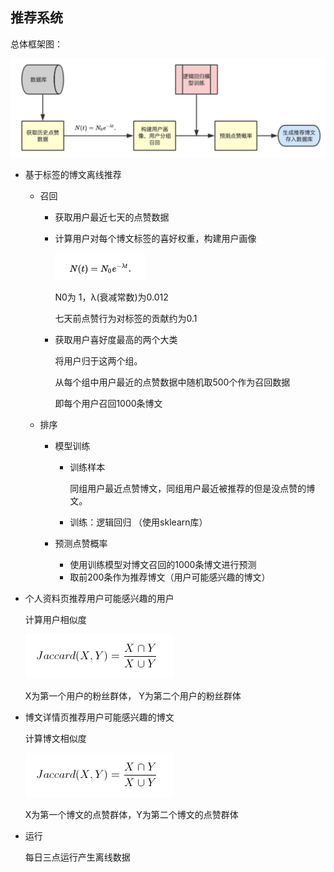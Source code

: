 ## 推荐系统

总体框架图：

<img src="./img/推荐流程图.png" alt="推荐流程图" style="zoom:50%;" />



- 基于标签的博文离线推荐

  - 召回

    - 获取用户最近七天的点赞数据

    - 计算用户对每个博文标签的喜好权重，构建用户画像

      ![推荐公式1](./img/推荐公式1.png)

      N0为 1，λ(衰减常数)为0.012

      七天前点赞行为对标签的贡献约为0.1

    - 获取用户喜好度最高的两个大类

      将用户归于这两个组。

      从每个组中用户最近的点赞数据中随机取500个作为召回数据

      即每个用户召回1000条博文

  - 排序

    - 模型训练

      - 训练样本

        同组用户最近点赞博文，同组用户最近被推荐的但是没点赞的博文。

      - 训练：逻辑回归 （使用sklearn库）

    - 预测点赞概率

      - 使用训练模型对博文召回的1000条博文进行预测
      - 取前200条作为推荐博文（用户可能感兴趣的博文）

- 个人资料页推荐用户可能感兴趣的用户

  计算用户相似度

  ![推荐公式2](./img/推荐公式2.png)

  X为第一个用户的粉丝群体， Y为第二个用户的粉丝群体

- 博文详情页推荐用户可能感兴趣的博文

  计算博文相似度

  ![推荐公式2](./img/推荐公式2.png)

  X为第一个博文的点赞群体，Y为第二个博文的点赞群体

- 运行

  每日三点运行产生离线数据

  